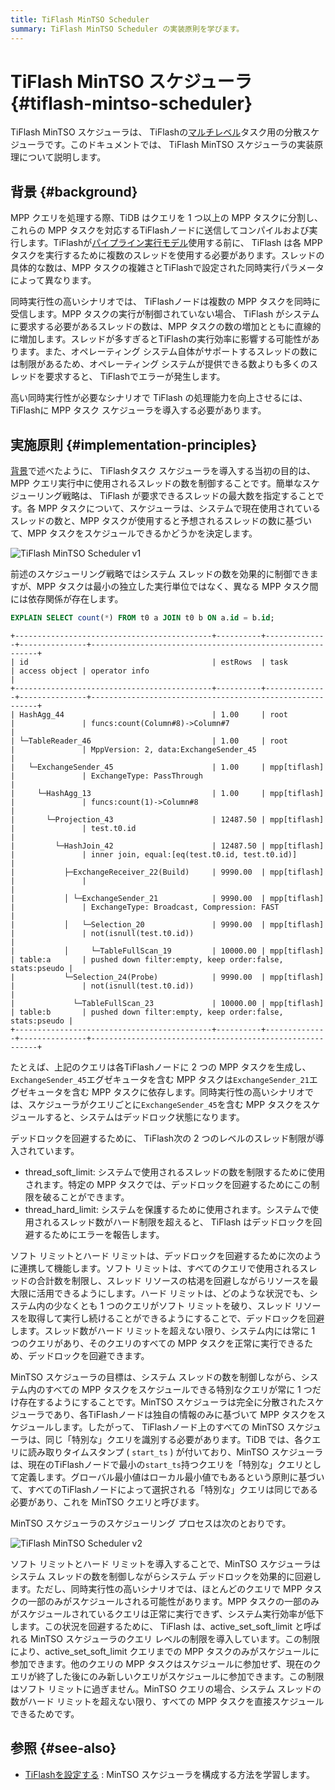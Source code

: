 ```yaml
---
title: TiFlash MinTSO Scheduler
summary: TiFlash MinTSO Scheduler の実装原則を学びます。
---
```


# TiFlash MinTSO スケジューラ {#tiflash-mintso-scheduler}

TiFlash MinTSO スケジューラは、 TiFlashの[マルチレベル](/glossary.md#massively-parallel-processing-mpp)タスク用の分散スケジューラです。このドキュメントでは、 TiFlash MinTSO スケジューラの実装原理について説明します。

## 背景 {#background}

MPP クエリを処理する際、TiDB はクエリを 1 つ以上の MPP タスクに分割し、これらの MPP タスクを対応するTiFlashノードに送信してコンパイルおよび実行します。TiFlashが[パイプライン実行モデル](/tiflash/tiflash-pipeline-model.md)使用する前に、 TiFlash は各 MPP タスクを実行するために複数のスレッドを使用する必要があります。スレッドの具体的な数は、MPP タスクの複雑さとTiFlashで設定された同時実行パラメータによって異なります。

同時実行性の高いシナリオでは、 TiFlashノードは複数の MPP タスクを同時に受信します。MPP タスクの実行が制御されていない場合、 TiFlash がシステムに要求する必要があるスレッドの数は、MPP タスクの数の増加とともに直線的に増加します。スレッドが多すぎるとTiFlashの実行効率に影響する可能性があります。また、オペレーティング システム自体がサポートするスレッドの数には制限があるため、オペレーティング システムが提供できる数よりも多くのスレッドを要求すると、 TiFlashでエラーが発生します。

高い同時実行性が必要なシナリオで TiFlash の処理能力を向上させるには、 TiFlashに MPP タスク スケジューラを導入する必要があります。

## 実施原則 {#implementation-principles}

[背景](#background)で述べたように、 TiFlashタスク スケジューラを導入する当初の目的は、MPP クエリ実行中に使用されるスレッドの数を制御することです。簡単なスケジューリング戦略は、 TiFlash が要求できるスレッドの最大数を指定することです。各 MPP タスクについて、スケジューラは、システムで現在使用されているスレッドの数と、MPP タスクが使用すると予想されるスレッドの数に基づいて、MPP タスクをスケジュールできるかどうかを決定します。

![TiFlash MinTSO Scheduler v1](https://download.pingcap.com/images/docs/tiflash/tiflash_mintso_v1.png)

前述のスケジューリング戦略ではシステム スレッドの数を効果的に制御できますが、MPP タスクは最小の独立した実行単位ではなく、異なる MPP タスク間には依存関係が存在します。

```sql
EXPLAIN SELECT count(*) FROM t0 a JOIN t0 b ON a.id = b.id;
```

    +--------------------------------------------+----------+--------------+---------------+----------------------------------------------------------+
    | id                                         | estRows  | task         | access object | operator info                                            |
    +--------------------------------------------+----------+--------------+---------------+----------------------------------------------------------+
    | HashAgg_44                                 | 1.00     | root         |               | funcs:count(Column#8)->Column#7                          |
    | └─TableReader_46                           | 1.00     | root         |               | MppVersion: 2, data:ExchangeSender_45                    |
    |   └─ExchangeSender_45                      | 1.00     | mpp[tiflash] |               | ExchangeType: PassThrough                                |
    |     └─HashAgg_13                           | 1.00     | mpp[tiflash] |               | funcs:count(1)->Column#8                                 |
    |       └─Projection_43                      | 12487.50 | mpp[tiflash] |               | test.t0.id                                               |
    |         └─HashJoin_42                      | 12487.50 | mpp[tiflash] |               | inner join, equal:[eq(test.t0.id, test.t0.id)]           |
    |           ├─ExchangeReceiver_22(Build)     | 9990.00  | mpp[tiflash] |               |                                                          |
    |           │ └─ExchangeSender_21            | 9990.00  | mpp[tiflash] |               | ExchangeType: Broadcast, Compression: FAST               |
    |           │   └─Selection_20               | 9990.00  | mpp[tiflash] |               | not(isnull(test.t0.id))                                  |
    |           │     └─TableFullScan_19         | 10000.00 | mpp[tiflash] | table:a       | pushed down filter:empty, keep order:false, stats:pseudo |
    |           └─Selection_24(Probe)            | 9990.00  | mpp[tiflash] |               | not(isnull(test.t0.id))                                  |
    |             └─TableFullScan_23             | 10000.00 | mpp[tiflash] | table:b       | pushed down filter:empty, keep order:false, stats:pseudo |
    +--------------------------------------------+----------+--------------+---------------+----------------------------------------------------------+

たとえば、上記のクエリは各TiFlashノードに 2 つの MPP タスクを生成し、 `ExchangeSender_45`エグゼキュータを含む MPP タスクは`ExchangeSender_21`エグゼキュータを含む MPP タスクに依存します。同時実行性の高いシナリオでは、スケジューラがクエリごとに`ExchangeSender_45`を含む MPP タスクをスケジュールすると、システムはデッドロック状態になります。

デッドロックを回避するために、 TiFlash次の 2 つのレベルのスレッド制限が導入されています。

-   thread_soft_limit: システムで使用されるスレッドの数を制限するために使用されます。特定の MPP タスクでは、デッドロックを回避するためにこの制限を破ることができます。
-   thread_hard_limit: システムを保護するために使用されます。システムで使用されるスレッド数がハード制限を超えると、 TiFlash はデッドロックを回避するためにエラーを報告します。

ソフト リミットとハード リミットは、デッドロックを回避するために次のように連携して機能します。ソフト リミットは、すべてのクエリで使用されるスレッドの合計数を制限し、スレッド リソースの枯渇を回避しながらリソースを最大限に活用できるようにします。ハード リミットは、どのような状況でも、システム内の少なくとも 1 つのクエリがソフト リミットを破り、スレッド リソースを取得して実行し続けることができるようにすることで、デッドロックを回避します。スレッド数がハード リミットを超えない限り、システム内には常に 1 つのクエリがあり、そのクエリのすべての MPP タスクを正常に実行できるため、デッドロックを回避できます。

MinTSO スケジューラの目標は、システム スレッドの数を制御しながら、システム内のすべての MPP タスクをスケジュールできる特別なクエリが常に 1 つだけ存在するようにすることです。MinTSO スケジューラは完全に分散されたスケジューラであり、各TiFlashノードは独自の情報のみに基づいて MPP タスクをスケジュールします。したがって、 TiFlashノード上のすべての MinTSO スケジューラは、同じ「特別な」クエリを識別する必要があります。TiDB では、各クエリに読み取りタイムスタンプ ( `start_ts` ) が付いており、MinTSO スケジューラは、現在のTiFlashノードで最小の`start_ts`持つクエリを「特別な」クエリとして定義します。グローバル最小値はローカル最小値でもあるという原則に基づいて、すべてのTiFlashノードによって選択される「特別な」クエリは同じである必要があり、これを MinTSO クエリと呼びます。

MinTSO スケジューラのスケジューリング プロセスは次のとおりです。

![TiFlash MinTSO Scheduler v2](https://download.pingcap.com/images/docs/tiflash/tiflash_mintso_v2.png)

ソフト リミットとハード リミットを導入することで、MinTSO スケジューラはシステム スレッドの数を制御しながらシステム デッドロックを効果的に回避します。ただし、同時実行性の高いシナリオでは、ほとんどのクエリで MPP タスクの一部のみがスケジュールされる可能性があります。MPP タスクの一部のみがスケジュールされているクエリは正常に実行できず、システム実行効率が低下します。この状況を回避するために、 TiFlash は、active_set_soft_limit と呼ばれる MinTSO スケジューラのクエリ レベルの制限を導入しています。この制限により、active_set_soft_limit クエリまでの MPP タスクのみがスケジュールに参加できます。他のクエリの MPP タスクはスケジュールに参加せず、現在のクエリが終了した後にのみ新しいクエリがスケジュールに参加できます。この制限はソフト リミットに過ぎません。MinTSO クエリの場合、システム スレッドの数がハード リミットを超えない限り、すべての MPP タスクを直接スケジュールできるためです。

## 参照 {#see-also}

-   [TiFlashを設定する](/tiflash/tiflash-configuration.md) : MinTSO スケジューラを構成する方法を学習します。
